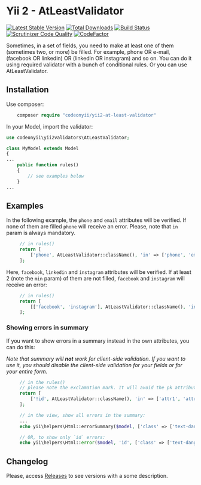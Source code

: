 # Yii 2 - AtLeastValidator

[![Latest Stable Version](https://poser.pugx.org/codeonyii/yii2-at-least-validator/v/stable)](https://packagist.org/packages/codeonyii/yii2-at-least-validator)
[![Total Downloads](https://img.shields.io/packagist/dt/codeonyii/yii2-at-least-validator.svg)](https://packagist.org/packages/codeonyii/yii2-at-least-validator)
[![Build Status](https://travis-ci.org/slinstj/yii2-at-least-validator.svg?branch=master)](https://travis-ci.org/slinstj/yii2-at-least-validator)
[![Scrutinizer Code Quality](https://scrutinizer-ci.com/g/code-on-yii/yii2-at-least-validator/badges/quality-score.png?b=master)](https://scrutinizer-ci.com/g/code-on-yii/yii2-at-least-validator/?branch=master)
[![CodeFactor](https://www.codefactor.io/repository/github/slinstj/yii2-at-least-validator/badge)](https://www.codefactor.io/repository/github/slinstj/yii2-at-least-validator)

Sometimes, in a set of fields, you need to make at least one of them
(sometimes two, or more) be filled. For example, phone OR e-mail,
(facebook OR linkedin) OR (linkedin OR instagram) and so on. You can do
it using required validator with a bunch of conditional rules. Or you can
use AtLeastValidator.

## Installation

Use composer:

```php
    composer require "codeonyii/yii2-at-least-validator"
```
In your Model, import the validator:
```php
use codeonyii\yii2validators\AtLeastValidator;

class MyModel extends Model
{
...
    public function rules()
    {
        // see examples below
    }
...
```

## Examples

In the following example, the `phone` and `email` attributes will
be verified. If none of them are filled `phone` will receive an error.
Please, note that `in` param is always mandatory.

```php
     // in rules()
     return [
         ['phone', AtLeastValidator::className(), 'in' => ['phone', 'email']],
     ];
```

Here, `facebook`, `linkedin` and `instagram` attributes will
be verified. If at least 2 (note the `min` param) of them are not filled,
`facebook` and `instagram` will receive an error:

```php
     // in rules()
     return [
         [['facebook', 'instagram'], AtLeastValidator::className(), 'in' => ['facebook', 'linkedin', 'instagram'], 'min' => 2],
     ];
```

### Showing errors in summary

If you want to show errors in a summary instead in the own attributes, you can do this:

*Note that summary will **not** work for client-side validation. If you want
to use it, you should disable the client-side validation for your fields
or for your entire form.*

```php
     // in the rules()
     // please note the exclamation mark. It will avoid the pk attribute to be massively assigned.
     return [
         ['!id', AtLeastValidator::className(), 'in' => ['attr1', 'attr2', 'attr3']], // where `id` is the pk
     ];

     // in the view, show all errors in the summary:
     ...
     echo yii\helpers\Html::errorSummary($model, ['class' => ['text-danger']]);

     // OR, to show only `id` errors:
     echo yii\helpers\Html::error($model, 'id', ['class' => ['text-danger']]);
```

## Changelog

Please, access [Releases](https://github.com/code-on-yii/yii2-at-least-validator/releases) to see versions with a some description.
